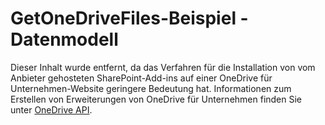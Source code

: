 
# GetOneDriveFiles-Beispiel - Datenmodell

Dieser Inhalt wurde entfernt, da das Verfahren für die Installation von vom Anbieter gehosteten SharePoint-Add-ins auf einer OneDrive für Unternehmen-Website geringere Bedeutung hat. Informationen zum Erstellen von Erweiterungen von OneDrive für Unternehmen finden Sie unter  [OneDrive API](https://dev.onedrive.com/ ).
  
    
    


